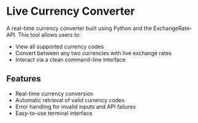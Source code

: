 # Live Currency Converter

A real-time currency converter built using Python and the ExchangeRate-API. This tool allows users to:

- View all supported currency codes
- Convert between any two currencies with live exchange rates
- Interact via a clean command-line interface

## Features

- Real-time currency conversion
- Automatic retrieval of valid currency codes
- Error handling for invalid inputs and API failures
- Easy-to-use terminal interface
